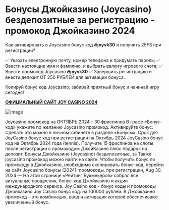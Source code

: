 # Бонусы Джойказино (Joycasino) бездепозитные за регистрацию - промокод Джойказино 2024


Как активировать в Joycasino бонус код **🔥joyvk30** и получить 25FS при регистрации?

✅ Указать электронную почту, номер телефона и придумать пароль;
✅ Ввести настоящие имя и фамилию, и выбрать валюту игрового счета;
✅ Ввести промокод Joycasino **🔥joyvk30**
✅ Завершить регистрацию и внести депозит ОТ 250 РУБЛЕЙ для активации бонуса.

Копируй бонус код Joycasino, забирай приятный бонус и начинай игру сегодня!

**[ОФИЦИАЛЬНЫЙ САЙТ JOY CASINO 2024](https://linksc.ru/joycasino-vip)**

![image](https://github.com/user-attachments/assets/138447a1-8ed6-4033-8bd2-5b9aa6f25842)


Joycasino промокод на ОКТЯБРЬ 2024 – 30 фриспинов В графе «Бонус-код» укажите по желанию Joycasino промокод. Активируйте бонус. Сделать это можно в личном кабинете в разделе «Бонусы». Срок для JoyCasino бонус код при регистрации на Октябрь 2024 JoyCasino бонус код на Октябрь 2024 года (tennis). Получите 15 фриспинов на слоты после регистрации с промокодом ДжойКазино плюс подарок на депозит. Бонусы Джойказино (Joycasino) бездепозитные, за Также joycasino промокод можно найти на сайте. Чтобы получить бонус по промокоду в Джойказино, необходимо скопировать бонус-код, перейти на сайт Joycasino бонусы (2024): промокоды, при регистрации, Aug 30, 2024 — На этой странице «Рейтинг Букмекеров» собрал все актуальные поощрения, бонус-код Джойказино и акции международного сервиса. Joy Casino код - бонус коды и промокоды Джойказино Joy Casino бонус код: на 100000 рублей. В Джойказино промокод – это комбинация, ввод и активация которой обеспечивают увеличенный бонус.
